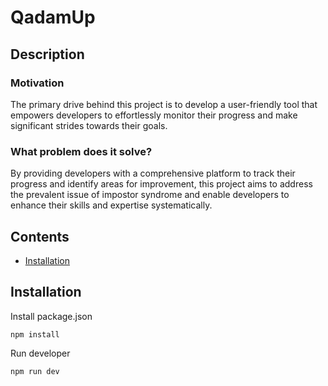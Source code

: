 # QadamUp

## Description

### Motivation

The primary drive behind this project is to develop a user-friendly tool that empowers developers to effortlessly monitor their progress and make significant strides towards their goals.

### What problem does it solve?

By providing developers with a comprehensive platform to track their progress and identify areas for improvement, this project aims to address the prevalent issue of impostor syndrome and enable developers to enhance their skills and expertise systematically.

## Contents

- [Installation](#installation)

## Installation

Install package.json

```
npm install
```

Run developer

```
npm run dev
```
